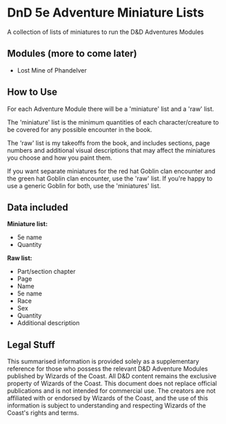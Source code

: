 # DnD 5e Adventure Miniature Lists

A collection of lists of miniatures to run the D&D Adventures Modules

## Modules (more to come later)

- Lost Mine of Phandelver

## How to Use

For each Adventure Module there will be a 'miniature' list and a 'raw' list.

The 'miniature' list is the minimum quantities of each character/creature to be covered for any possible encounter in the book.

The 'raw' list is my takeoffs from the book, and includes sections, page numbers and additional visual descriptions that may affect the miniatures you choose and how you paint them.

If you want separate miniatures for the red hat Goblin clan encounter and the green hat Goblin clan encounter, use the 'raw' list. If you're happy to use a generic Goblin for both, use the 'miniatures' list.

## Data included

**Miniature list:**
- 5e name
- Quantity

**Raw list:**
- Part/section chapter
- Page
- Name
- 5e name
- Race
- Sex
- Quantity
- Additional description

## Legal Stuff

This summarised information is provided solely as a supplementary reference for those who possess the relevant D&D Adventure Modules published by Wizards of the Coast. All D&D content remains the exclusive property of Wizards of the Coast. This document does not replace official publications and is not intended for commercial use. The creators are not affiliated with or endorsed by Wizards of the Coast, and the use of this information is subject to understanding and respecting Wizards of the Coast's rights and terms.
